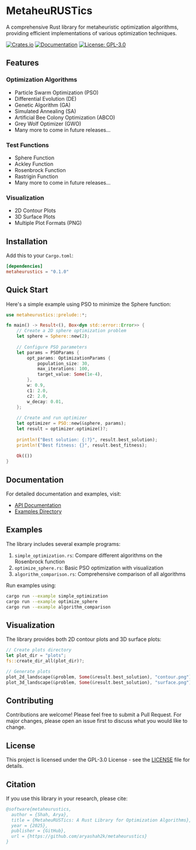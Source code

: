 # MetaheuRUSTics

A comprehensive Rust library for metaheuristic optimization algorithms, providing efficient implementations of various optimization techniques.

[![Crates.io](https://img.shields.io/crates/v/metaheurustics.svg)](https://crates.io/crates/metaheurustics](https://crates.io/crates/metaheurustics-rs))
[![Documentation](https://docs.rs/metaheurustics/badge.svg)](https://docs.rs/metaheurustics](https://docs.rs/metaheurustics-rs/0.1.0/metaheurustics_rs/))
[![License: GPL-3.0](https://img.shields.io/badge/License-GPL%203.0-blue.svg)](https://www.gnu.org/licenses/gpl-3.0)

## Features

### Optimization Algorithms
- Particle Swarm Optimization (PSO)
- Differential Evolution (DE)
- Genetic Algorithm (GA)
- Simulated Annealing (SA)
- Artificial Bee Colony Optimization (ABCO)
- Grey Wolf Optimizer (GWO)
- Many more to come in future releases...

### Test Functions
- Sphere Function
- Ackley Function
- Rosenbrock Function
- Rastrigin Function
- Many more to come in future releases...

### Visualization
- 2D Contour Plots
- 3D Surface Plots
- Multiple Plot Formats (PNG)

## Installation

Add this to your `Cargo.toml`:

```toml
[dependencies]
metaheurustics = "0.1.0"
```

## Quick Start

Here's a simple example using PSO to minimize the Sphere function:

```rust
use metaheurustics::prelude::*;

fn main() -> Result<(), Box<dyn std::error::Error>> {
    // Create a 2D sphere optimization problem
    let sphere = Sphere::new(2);
    
    // Configure PSO parameters
    let params = PSOParams {
        opt_params: OptimizationParams {
            population_size: 30,
            max_iterations: 100,
            target_value: Some(1e-4),
        },
        w: 0.9,
        c1: 2.0,
        c2: 2.0,
        w_decay: 0.01,
    };
    
    // Create and run optimizer
    let optimizer = PSO::new(&sphere, params);
    let result = optimizer.optimize()?;
    
    println!("Best solution: {:?}", result.best_solution);
    println!("Best fitness: {}", result.best_fitness);
    
    Ok(())
}
```

## Documentation

For detailed documentation and examples, visit:
- [API Documentation](https://docs.rs/metaheurustics)
- [Examples Directory](https://github.com/aryashah2k/metaheurustics/tree/main/examples)

## Examples

The library includes several example programs:
1. `simple_optimization.rs`: Compare different algorithms on the Rosenbrock function
2. `optimize_sphere.rs`: Basic PSO optimization with visualization
3. `algorithm_comparison.rs`: Comprehensive comparison of all algorithms

Run examples using:
```bash
cargo run --example simple_optimization
cargo run --example optimize_sphere
cargo run --example algorithm_comparison
```

## Visualization

The library provides both 2D contour plots and 3D surface plots:
```rust
// Create plots directory
let plot_dir = "plots";
fs::create_dir_all(plot_dir)?;

// Generate plots
plot_2d_landscape(&problem, Some(&result.best_solution), "contour.png")?;
plot_3d_landscape(&problem, Some(&result.best_solution), "surface.png")?;
```

## Contributing

Contributions are welcome! Please feel free to submit a Pull Request. For major changes, please open an issue first to discuss what you would like to change.

## License

This project is licensed under the GPL-3.0 License - see the [LICENSE](LICENSE) file for details.

## Citation

If you use this library in your research, please cite:
```bibtex
@software{metaheurustics,
  author = {Shah, Arya},
  title = {MetaheuRUSTics: A Rust Library for Optimization Algorithms},
  year = {2025},
  publisher = {GitHub},
  url = {https://github.com/aryashah2k/metaheurustics}
}

